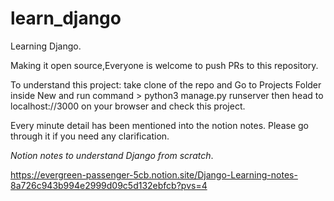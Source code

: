 
# learn_django
Learning Django.

Making it open source,Everyone is welcome to push PRs to this repository. 

To understand this project:
take clone of the repo 
and Go to Projects Folder inside New 
and run command > python3 manage.py runserver
then head to localhost://3000 on your browser and check this project. 

Every minute detail has been mentioned into the notion notes. Please go through it if you need any clarification. 

*Notion notes to understand Django from scratch*. 

https://evergreen-passenger-5cb.notion.site/Django-Learning-notes-8a726c943b994e2999d09c5d132ebfcb?pvs=4

